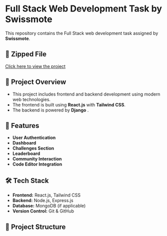 # **Full Stack Web Development Task by Swissmote**

This repository contains the Full Stack web development task assigned by **Swissmote**.

## 🔗 **Zipped File**
[Click here to view the project](https://drive.google.com/drive/folders/1T-hgwnM3Tv_G3GalCCjNdpMgu6JDArzS?usp=sharing)

## 📌 **Project Overview**
- This project includes frontend and backend development using modern web technologies.
- The frontend is built using **React.js** with **Tailwind CSS**.
- The backend is powered by **Django** .

## 🚀 **Features**
- **User Authentication**
- **Dashboard**
- **Challenges Section**
- **Leaderboard**
- **Community Interaction**
- **Code Editor Integration**

## 🛠 **Tech Stack**
- **Frontend:** React.js, Tailwind CSS
- **Backend:** Node.js, Express.js
- **Database:** MongoDB (if applicable)
- **Version Control:** Git & GitHub

## 📂 **Project Structure**
